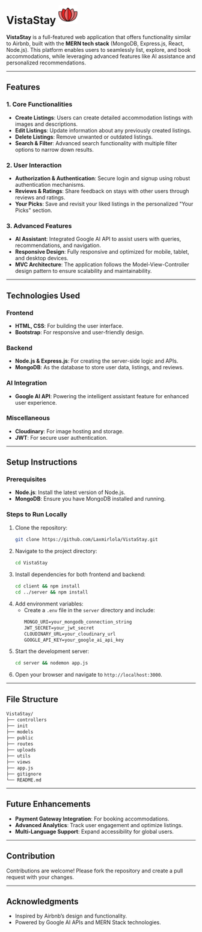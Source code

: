# VistaStay <img src="/public/file.svg" alt="logo" width="50" height="50" />

**VistaStay** is a full-featured web application that offers functionality similar to Airbnb, built with the **MERN tech stack** (MongoDB, Express.js, React, Node.js). This platform enables users to seamlessly list, explore, and book accommodations, while leveraging advanced features like AI assistance and personalized recommendations.

---

## Features

### 1. **Core Functionalities**
- **Create Listings**: Users can create detailed accommodation listings with images and descriptions.
- **Edit Listings**: Update information about any previously created listings.
- **Delete Listings**: Remove unwanted or outdated listings.
- **Search & Filter**: Advanced search functionality with multiple filter options to narrow down results.

### 2. **User Interaction**
- **Authorization & Authentication**: Secure login and signup using robust authentication mechanisms.
- **Reviews & Ratings**: Share feedback on stays with other users through reviews and ratings.
- **Your Picks**: Save and revisit your liked listings in the personalized "Your Picks" section.

### 3. **Advanced Features**
- **AI Assistant**: Integrated Google AI API to assist users with queries, recommendations, and navigation.
- **Responsive Design**: Fully responsive and optimized for mobile, tablet, and desktop devices.
- **MVC Architecture**: The application follows the Model-View-Controller design pattern to ensure scalability and maintainability.

---

## Technologies Used

### Frontend
- **HTML, CSS**: For building the user interface.
- **Bootstrap**: For responsive and user-friendly design.

### Backend
- **Node.js & Express.js**: For creating the server-side logic and APIs.
- **MongoDB**: As the database to store user data, listings, and reviews.

### AI Integration
- **Google AI API**: Powering the intelligent assistant feature for enhanced user experience.

### Miscellaneous
- **Cloudinary**: For image hosting and storage.
- **JWT**: For secure user authentication.

---

## Setup Instructions

### Prerequisites
- **Node.js**: Install the latest version of Node.js.
- **MongoDB**: Ensure you have MongoDB installed and running.

### Steps to Run Locally
1. Clone the repository:
   ```bash
   git clone https://github.com/Laxmirlola/VistaStay.git
   ```
2. Navigate to the project directory:
   ```bash
   cd VistaStay
   ```
3. Install dependencies for both frontend and backend:
   ```bash
   cd client && npm install
   cd ../server && npm install
   ```
4. Add environment variables:
   - Create a `.env` file in the `server` directory and include:
     ```env
     MONGO_URI=your_mongodb_connection_string
     JWT_SECRET=your_jwt_secret
     CLOUDINARY_URL=your_cloudinary_url
     GOOGLE_API_KEY=your_google_ai_api_key
     ```
5. Start the development server:
   ```bash
   cd server && nodemon app.js
   ```
6. Open your browser and navigate to `http://localhost:3000`.

---

## File Structure
```
VistaStay/
├── controllers
├── init
├── models
├── public
├── routes
├── uploads
├── utils
├── views
├── app.js
├── gitignore
└── README.md           
```

---

## Future Enhancements
- **Payment Gateway Integration**: For booking accommodations.
- **Advanced Analytics**: Track user engagement and optimize listings.
- **Multi-Language Support**: Expand accessibility for global users.

---

## Contribution
Contributions are welcome! Please fork the repository and create a pull request with your changes.

---


## Acknowledgments
- Inspired by Airbnb’s design and functionality.
- Powered by Google AI APIs and MERN Stack technologies.

